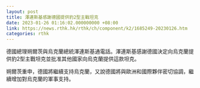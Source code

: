```yaml
---
layout: post
title: 澤連斯基感謝德國提供豹2型主戰坦克
date: 2023-01-26 01:16:02.000000000 +08:00
link: https://news.rthk.hk/rthk/ch/component/k2/1685249-20230126.htm
categories: rthk
---
```


德國總理朔爾茨與烏克蘭總統澤連斯基通電話。澤連斯基感謝德國決定向烏克蘭提供豹2型主戰坦克並批准其他國家向烏克蘭提供這款坦克。

朔爾茨重申，德國將繼續支持烏克蘭，又說德國將與歐洲和國際夥伴密切協調，繼續增加對烏克蘭的軍事支持。
